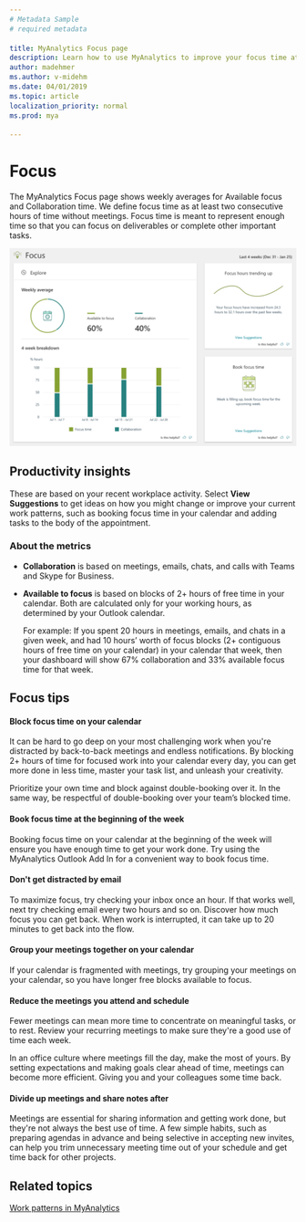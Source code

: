 ```yaml
---
# Metadata Sample
# required metadata

title: MyAnalytics Focus page
description: Learn how to use MyAnalytics to improve your focus time at work
author: madehmer
ms.author: v-midehm
ms.date: 04/01/2019
ms.topic: article
localization_priority: normal 
ms.prod: mya

---
```


# Focus

The MyAnalytics Focus page shows weekly averages for Available focus and Collaboration time. We define focus time as at least two consecutive hours of time without meetings. Focus time is meant to represent enough time so that you can focus on deliverables or complete other important tasks.

![Focus](../../Images/mya/use/focus.png)

## Productivity insights

These are based on your recent workplace activity. Select **View Suggestions** to get ideas on how you might change or improve your current work patterns, such as booking focus time in your calendar and adding tasks to the body of the appointment.

### About the metrics

* **Collaboration** is based on meetings, emails, chats, and calls with Teams and Skype for Business.

* **Available to focus** is based on blocks of 2+ hours of free time in your calendar. Both are calculated only for your working hours, as determined by your Outlook calendar.

   For example: If you spent 20 hours in meetings, emails, and chats in a given week, and had 10 hours’ worth of focus blocks (2+ contiguous hours of free time on your calendar) in your calendar that week, then your dashboard will show 67% collaboration and 33% available focus time for that week.

## Focus tips

#### Block focus time on your calendar

It can be hard to go deep on your most challenging work when you're distracted by back-to-back meetings and endless notifications. By blocking 2+ hours of time for focused work into your calendar every day, you can get more done in less time, master your task list, and unleash your creativity.

Prioritize your own time and block against double-booking over it. In the same way, be respectful of double-booking over your team’s blocked time.

#### Book focus time at the beginning of the week

Booking focus time on your calendar at the beginning of the week will ensure you have enough time to get your work done. Try using the MyAnalytics Outlook Add In for a convenient way to book focus time.

#### Don't get distracted by email

To maximize focus, try checking your inbox once an hour. If that works well, next try checking email every two hours and so on. Discover how much focus you can get back. When work is interrupted, it can take up to 20 minutes to get back into the flow.

#### Group your meetings together on your calendar

If your calendar is fragmented with meetings, try grouping your meetings on your calendar, so you have longer free blocks available to focus.

#### Reduce the meetings you attend and schedule

Fewer meetings can mean more time to concentrate on meaningful tasks, or to rest. Review your recurring meetings to make sure they're a good use of time each week.

In an office culture where meetings fill the day, make the most of yours. By setting expectations and making goals clear ahead of time, meetings can become more efficient. Giving you and your colleagues some time back.

#### Divide up meetings and share notes after

Meetings are essential for sharing information and getting work done, but they're not always the best use of time. A few simple habits, such as preparing agendas in advance and being selective in accepting new invites, can help you trim unnecessary meeting time out of your schedule and get time back for other projects.

## Related topics

[Work patterns in MyAnalytics](../use/dashboard-2.md)